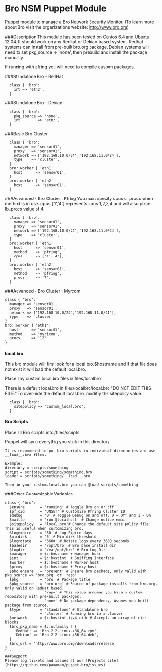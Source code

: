 Bro NSM Puppet Module
=====================
Puppet module to manage a Bro Network Security Monitor. 
(To learn more about Bro visit the organizations website: http://www.bro.org)

###Description
This module has been tested on Centos 6.4 and Ubuntu 12.04. It should work on any Redhat or Debian based system.
Redhat systems can install from pre-built bro.org package. Debian systems will need to set pkg_source => 'none', then prebuild and install the package manually.

If running with pfring you will need to compile custom packages.

###Standalone Bro - RedHat
```
  class { 'bro':
    int => 'eth2',
  }
```
###Standalone Bro - Debian
```
  class { 'bro':
    pkg_source => 'none',
    int        => 'eth2',
  }
```
###Basic Bro Cluster
```
  class { 'bro':
    manager => 'sensor01',
    proxy   => 'sensor01',
    network => ['192.168.10.0/24','192.168.11.0/24'],
    type    => 'cluster',
  }
  bro::worker { 'eth1':
    host      => 'sensor01',
  }
  bro::worker { 'eth2':
    host      => 'sensor01',
  }
```
###Advanced - Bro Cluster : Pfring
You must specify cpus or procs when method is in use.
cpus ['1','4'] represents cpus 1,2,3,4 and will also place lb_procs value of 4.
```
  class { 'bro':
    manager => 'sensor01',
    proxy   => 'sensor01',
    network => ['192.168.10.0/24','192.168.11.0/24'],
    type    => 'cluster',
  }
  bro::worker { 'eth1':
    host      => 'sensor01',
    method    => 'pfring',
    cpus      => ['1','4'],
  }
  bro::worker { 'eth2':
    host      => 'sensor01',
    method    => 'pfring',
    procs     => '7',
  }
```
###Advanced - Bro Cluster : Myrcom
  ```
  class { 'bro':
    manager => 'sensor01',
    proxy   => 'sensor01',
    network => ['192.168.10.0/24','192.168.11.0/24'],
    type    => 'cluster',
  }
  bro::worker { 'eth1':
    host      => 'sensor01',
    method    => 'myricom',
    procs     => '12'
  }
```
#### local.bro
This bro module will first look for a local.bro.$hostname and if that file does not exist it will load the default local.bro.

Place any custom local.bro files in files/localbro

There is a default local.bro in files/localbro/local.bro "DO NOT EDIT THIS FILE."
To over-ride the default local.bro, modifiy the sitepolicy value.
````
  class { 'bro':
    sitepolicy => 'custom_local.bro',
  }
````
#### Bro Scripts
Place all Bro scripts into /files/scripts

Puppet will sync everythig you stick in this directory.
````
It is recommened to put bro scripts in individual directories and use __load__.bro files.

Example:
directory = scripts/something
script = scripts/something/something.bro
loader = scripts/something/__load__.bro

Then in your custom.local.bro you can @load scripts/something
````

###Other Customizable Variables
````
class { 'bro':
  $ensure       = 'running' # Toggle Bro on or off
  $pf_cid       = 'UNSET' # Customize Pfring Cluster ID
  $debug        = '0' # Toggle Debug on and off, 0 = Off and 1 = On
  $mailto       = 'root@localhost' # Change notice email
  $sitepolicy   = 'local.bro'# Change the default site policy file. This is useful when customizing bro.
  $logexpire    = '30' # Log Expire days
  $mindisk      = '5' # Min disk threshold
  $logrotate    = '3600' # Rotate logs every 3600 seconds
  $basedir      = '/opt/bro' # Bro base install dir
  $logdir       = '/var/opt/bro' # Bro Log Dir
  $manager      = $::hostname # Manager host
  $int          = $::hostint  # Sniffing Interface 
  $worker       = $::hostname # Worker host
  $proxy        = $::hostname # Proxy host
  $pkg_ensure   = 'present' # Ensure bro package, only valid with pkg_source => 'bro.org' or 'repo'
  $pkg          = 'bro' # Package title
  $pkg_source   = 'bro.org' # Source of package installs from bro.org. Only valid on RedHat based.
                  'repo' # This value assumes you have a custom repository with pre-built packages.
                  'none' # No package dependency. Asumes you built package from source.
  $type         = 'standalone' # Standalone bro
                = 'cluster' # Running bro in a cluster
  $network      = $::hostint_ipv4_cidr # Accepts an array of cidr blocks
  $bro_pkg_name = $::osfamily ? {
    'RedHat' => 'Bro-2.2-Linux-x86_64.rpm',
    'Debian' => 'Bro-2.2-Linux-x86_64.deb',
  }
  $bro_url = 'http://www.bro.org/downloads/release'
}
```
###Support
Please log tickets and issues at our [Projects site](https://github.com/panaman/puppet-bro/issues)
